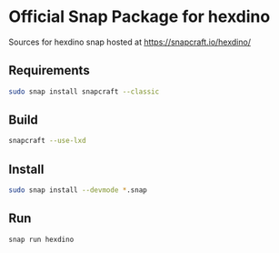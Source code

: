 # Official Snap Package for hexdino

Sources for hexdino snap hosted at https://snapcraft.io/hexdino/

## Requirements

```bash
sudo snap install snapcraft --classic
```

## Build
```bash
snapcraft --use-lxd
```

## Install
```bash
sudo snap install --devmode *.snap
```

## Run
```bash
snap run hexdino
```
